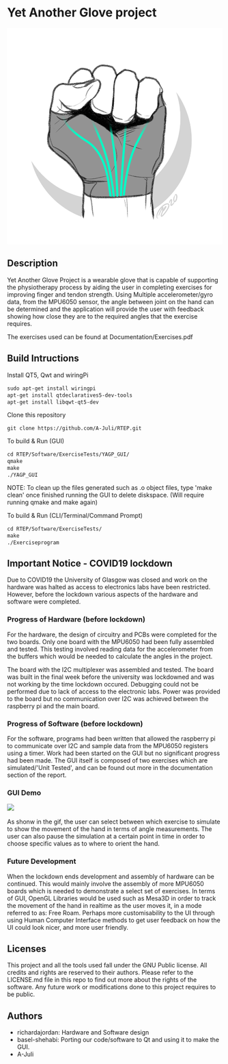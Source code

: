 # Yet Another Glove project 

![](Documentation/graphics/logo.png)

## Description 

Yet Another Glove Project is a wearable glove that is capable of supporting the physiotherapy process by aiding the user in completing exercises for improving finger and tendon strength. 
Using Multiple accelerometer/gyro data, from the MPU6050 sensor, the angle between joint on the hand can be determined and the application will provide the user with feedback showing how close they are to the required angles that the exercise requires. 

The exercises used can be found at Documentation/Exercises.pdf

## Build Intructions 

Install QT5, Qwt and wiringPi

```
sudo apt-get install wiringpi
apt-get install qtdeclaratives5-dev-tools
apt-get install libqwt-qt5-dev
```

Clone this repository 

```
git clone https://github.com/A-Juli/RTEP.git
```

To build & Run (GUI)
```
cd RTEP/Software/ExerciseTests/YAGP_GUI/
qmake
make
./YAGP_GUI
```

NOTE: To clean up the files generated such as .o object files, type 'make clean' once finished running the GUI to delete diskspace. (Will require running qmake and make again)

To build & Run (CLI/Terminal/Command Prompt)
```
cd RTEP/Software/ExerciseTests/
make
./Exerciseprogram
```

## Important Notice - COVID19 lockdown
Due to COVID19 the University of Glasgow was closed and  work on the hardware was halted as access to electronics labs have been restricted.
However, before the lockdown various aspects of the hardware and software were completed. 
### Progress of Hardware (before lockdown) 
For the hardware, the design of circuitry and PCBs were completed for the two boards.
Only one board with the MPU6050 had been fully assembled and tested.
This testing involved reading data for the accelerometer from the buffers which would be needed to calculate the angles in the project.

The board with the I2C multiplexer was assembled and tested.
The board was built in the final week before the university was lockdowned and was not working by the time lockdown occured.
Debugging could not be performed due to lack of access to the electronic labs.
Power was provided to the board but no communication over I2C was achieved between the raspberry pi and the main board.
### Progress of Software (before lockdown) 
For the software, programs had been written that allowed the raspberry pi to communicate over I2C and sample data from the MPU6050 registers using a timer. 
Work had been started on the GUI but no significant progress had been made. The GUI itself is composed of two exercises which are simulated/'Unit Tested', and can be found out more in the documentation section of the report. 

### GUI Demo

![](Documentation/graphics/animatedGIF.gif)

As shonw in the gif, the user can select between which exercise to simulate to show the movement of the hand in terms of angle measurements. The user can also pause the simulation at a certain point in time in order to choose specific values as to where to orient the hand.

### Future Development
When the lockdown ends development and assembly of hardware can be continued.
This would mainly involve the assembly of more MPU6050 boards which is needed to demonstrate a select set of exercises. In terms of GUI, OpenGL Libraries would be used such as Mesa3D in order to track the movement of the hand in realtime as the user moves it, in a mode referred to as: Free Roam. Perhaps more customisability to the UI through using Human Computer Interface methods to get user feedback on how the UI could look nicer, and more user friendly.
## Licenses
This project and all the tools used fall under the GNU Public license. All credits and rights are reserved to their authors. Please refer to the LICENSE.md file in this repo to find out more about the rights of the software. Any future work or modifications done to this project requires to be public.
## Authors
* richardajordan: Hardware and Software design 
* basel-shehabi: Porting our code/software to Qt and using it to make the GUI.
* A-Juli
